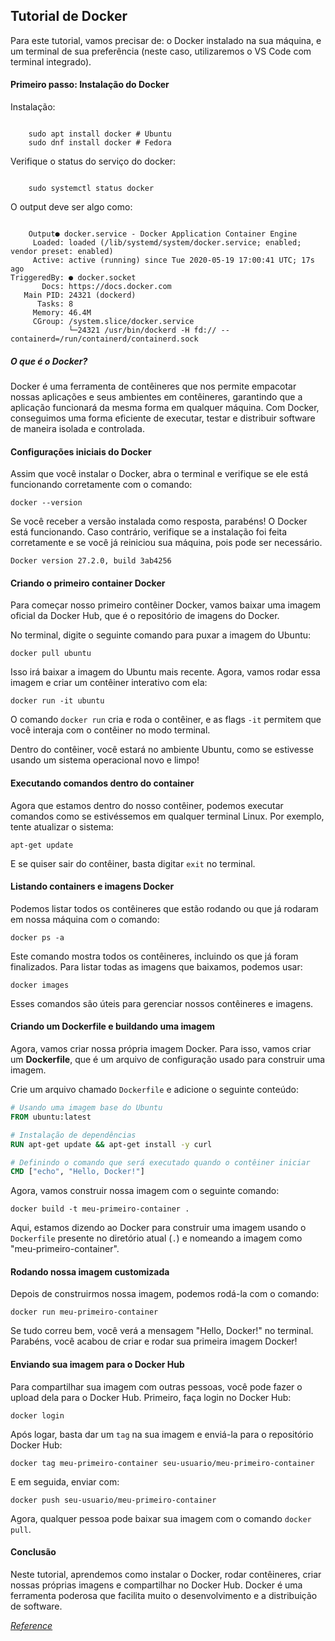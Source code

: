 ## Tutorial de Docker

Para este tutorial, vamos precisar de: o Docker instalado na sua máquina, e um terminal de sua preferência (neste caso, utilizaremos o VS Code com terminal integrado).

#### Primeiro passo: Instalação do Docker

Instalação:

<pre><code>
    sudo apt install docker # Ubuntu
    sudo dnf install docker # Fedora
</code></pre>

Verifique o status do serviço do docker:

<pre><code>
    sudo systemctl status docker
</code></pre>

O output deve ser algo como:

<pre><code>
    Output● docker.service - Docker Application Container Engine
     Loaded: loaded (/lib/systemd/system/docker.service; enabled; vendor preset: enabled)
     Active: active (running) since Tue 2020-05-19 17:00:41 UTC; 17s ago
TriggeredBy: ● docker.socket
       Docs: https://docs.docker.com
   Main PID: 24321 (dockerd)
      Tasks: 8
     Memory: 46.4M
     CGroup: /system.slice/docker.service
             └─24321 /usr/bin/dockerd -H fd:// --containerd=/run/containerd/containerd.sock
</code></pre>

##### O que é o Docker?
Docker é uma ferramenta de contêineres que nos permite empacotar nossas aplicações e seus ambientes em contêineres, garantindo que a aplicação funcionará da mesma forma em qualquer máquina. Com Docker, conseguimos uma forma eficiente de executar, testar e distribuir software de maneira isolada e controlada.

#### Configurações iniciais do Docker
Assim que você instalar o Docker, abra o terminal e verifique se ele está funcionando corretamente com o comando:

<pre><code>docker --version</code></pre>

Se você receber a versão instalada como resposta, parabéns! O Docker está funcionando. Caso contrário, verifique se a instalação foi feita corretamente e se você já reiniciou sua máquina, pois pode ser necessário.

<pre><code>Docker version 27.2.0, build 3ab4256</code></pre>

#### Criando o primeiro container Docker
Para começar nosso primeiro contêiner Docker, vamos baixar uma imagem oficial da Docker Hub, que é o repositório de imagens do Docker.

No terminal, digite o seguinte comando para puxar a imagem do Ubuntu:

<pre><code>docker pull ubuntu</code></pre>

Isso irá baixar a imagem do Ubuntu mais recente. Agora, vamos rodar essa imagem e criar um contêiner interativo com ela:

<pre><code>docker run -it ubuntu</code></pre>

O comando `docker run` cria e roda o contêiner, e as flags `-it` permitem que você interaja com o contêiner no modo terminal.

Dentro do contêiner, você estará no ambiente Ubuntu, como se estivesse usando um sistema operacional novo e limpo!

#### Executando comandos dentro do container
Agora que estamos dentro do nosso contêiner, podemos executar comandos como se estivéssemos em qualquer terminal Linux. Por exemplo, tente atualizar o sistema:

<pre><code>apt-get update</code></pre>

E se quiser sair do contêiner, basta digitar `exit` no terminal.

#### Listando containers e imagens Docker
Podemos listar todos os contêineres que estão rodando ou que já rodaram em nossa máquina com o comando:

<pre><code>docker ps -a</code></pre>

Este comando mostra todos os contêineres, incluindo os que já foram finalizados. Para listar todas as imagens que baixamos, podemos usar:

<pre><code>docker images</code></pre>

Esses comandos são úteis para gerenciar nossos contêineres e imagens.

#### Criando um Dockerfile e buildando uma imagem
Agora, vamos criar nossa própria imagem Docker. Para isso, vamos criar um **Dockerfile**, que é um arquivo de configuração usado para construir uma imagem.

Crie um arquivo chamado `Dockerfile` e adicione o seguinte conteúdo:

```Dockerfile
# Usando uma imagem base do Ubuntu
FROM ubuntu:latest

# Instalação de dependências
RUN apt-get update && apt-get install -y curl

# Definindo o comando que será executado quando o contêiner iniciar
CMD ["echo", "Hello, Docker!"]
```

Agora, vamos construir nossa imagem com o seguinte comando:

<pre><code>docker build -t meu-primeiro-container .</code></pre>

Aqui, estamos dizendo ao Docker para construir uma imagem usando o `Dockerfile` presente no diretório atual (`.`) e nomeando a imagem como "meu-primeiro-container".

#### Rodando nossa imagem customizada
Depois de construirmos nossa imagem, podemos rodá-la com o comando:

<pre><code>docker run meu-primeiro-container</code></pre>

Se tudo correu bem, você verá a mensagem "Hello, Docker!" no terminal. Parabéns, você acabou de criar e rodar sua primeira imagem Docker!

#### Enviando sua imagem para o Docker Hub
Para compartilhar sua imagem com outras pessoas, você pode fazer o upload dela para o Docker Hub. Primeiro, faça login no Docker Hub:

<pre><code>docker login</code></pre>

Após logar, basta dar um `tag` na sua imagem e enviá-la para o repositório Docker Hub:

<pre><code>docker tag meu-primeiro-container seu-usuario/meu-primeiro-container</code></pre>

E em seguida, enviar com:

<pre><code>docker push seu-usuario/meu-primeiro-container</code></pre>

Agora, qualquer pessoa pode baixar sua imagem com o comando `docker pull`.

#### Conclusão
Neste tutorial, aprendemos como instalar o Docker, rodar contêineres, criar nossas próprias imagens e compartilhar no Docker Hub. Docker é uma ferramenta poderosa que facilita muito o desenvolvimento e a distribuição de software.

_[Reference](https://www.digitalocean.com/community/tutorials/how-to-install-and-use-docker-on-ubuntu-20-04)_
